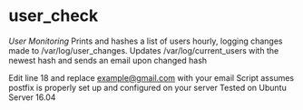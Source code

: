# user_check
*User Monitoring* Prints and hashes a list of users hourly, logging changes made to /var/log/user_changes. Updates /var/log/current_users with the newest hash and sends an email upon changed hash

Edit line 18 and replace example@gmail.com with your email
Script assumes postfix is properly set up and configured on your server
Tested on Ubuntu Server 16.04
